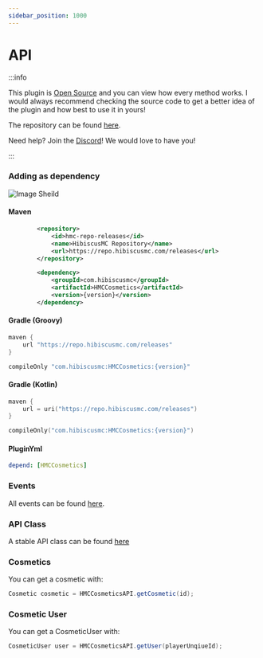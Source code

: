 ```yaml
---
sidebar_position: 1000
---
```


# API


:::info

This plugin is [Open Source](https://github.com/HibiscusMC/HMCCosmetics) and you can view how every method works. I would always recommend checking the source code to get a better idea of the plugin and how best to use it in yours!

The repository can be found [here](https://repo.hibiscusmc.com/#/).

Need help? Join the [Discord](https://discord.gg/pcm8kWrdNt)! We would love to have you! 

:::

### Adding as dependency
 
![Image Sheild](https://img.shields.io/github/v/release/HibiscusMC/HMCCosmetics)

#### Maven
```xml
        <repository>
            <id>hmc-repo-releases</id>
            <name>HibiscusMC Repository</name>
            <url>https://repo.hibiscusmc.com/releases</url>
        </repository>
```

```xml
        <dependency>
            <groupId>com.hibiscusmc</groupId>
            <artifactId>HMCCosmetics</artifactId>
            <version>{version}</version>
        </dependency>
```

#### Gradle (Groovy)
```gradle
maven {
    url "https://repo.hibiscusmc.com/releases"
}
```

```gradle
compileOnly "com.hibiscusmc:HMCCosmetics:{version}"
```

#### Gradle (Kotlin)
```kts
maven {
    url = uri("https://repo.hibiscusmc.com/releases")
}
```

```kts
compileOnly("com.hibiscusmc:HMCCosmetics:{version}")
```

#### PluginYml

```yaml
depend: [HMCCosmetics]
```

### Events

All events can be found [here](https://github.com/HibiscusMC/HMCCosmetics/tree/remapped/common/src/main/java/com/hibiscusmc/hmccosmetics/api/events).

### API Class

A stable API class can be found [here](https://github.com/HibiscusMC/HMCCosmetics/blob/remapped/common/src/main/java/com/hibiscusmc/hmccosmetics/api/HMCCosmeticsAPI.java)

### Cosmetics

You can get a cosmetic with:
```java
Cosmetic cosmetic = HMCCosmeticsAPI.getCosmetic(id);
```

### Cosmetic User

You can get a CosmeticUser with:
```java
CosmeticUser user = HMCCosmeticsAPI.getUser(playerUnqiueId);
```
